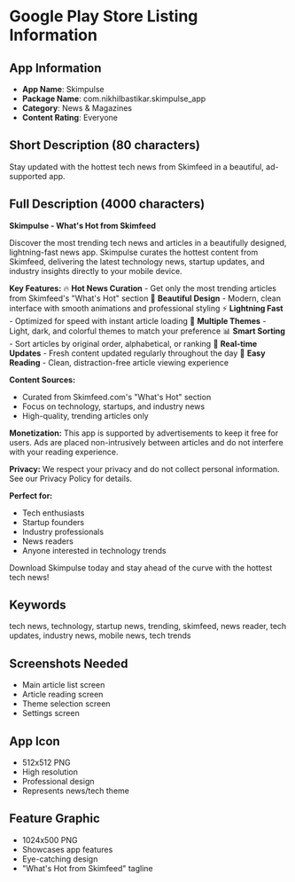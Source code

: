 # Google Play Store Listing Information

## App Information
- **App Name**: Skimpulse
- **Package Name**: com.nikhilbastikar.skimpulse_app
- **Category**: News & Magazines
- **Content Rating**: Everyone

## Short Description (80 characters)
Stay updated with the hottest tech news from Skimfeed in a beautiful, ad-supported app.

## Full Description (4000 characters)
**Skimpulse - What's Hot from Skimfeed**

Discover the most trending tech news and articles in a beautifully designed, lightning-fast news app. Skimpulse curates the hottest content from Skimfeed, delivering the latest technology news, startup updates, and industry insights directly to your mobile device.

**Key Features:**
🔥 **Hot News Curation** - Get only the most trending articles from Skimfeed's "What's Hot" section
📱 **Beautiful Design** - Modern, clean interface with smooth animations and professional styling
⚡ **Lightning Fast** - Optimized for speed with instant article loading
🎨 **Multiple Themes** - Light, dark, and colorful themes to match your preference
📊 **Smart Sorting** - Sort articles by original order, alphabetical, or ranking
🔄 **Real-time Updates** - Fresh content updated regularly throughout the day
📖 **Easy Reading** - Clean, distraction-free article viewing experience

**Content Sources:**
- Curated from Skimfeed.com's "What's Hot" section
- Focus on technology, startups, and industry news
- High-quality, trending articles only

**Monetization:**
This app is supported by advertisements to keep it free for users. Ads are placed non-intrusively between articles and do not interfere with your reading experience.

**Privacy:**
We respect your privacy and do not collect personal information. See our Privacy Policy for details.

**Perfect for:**
- Tech enthusiasts
- Startup founders
- Industry professionals
- News readers
- Anyone interested in technology trends

Download Skimpulse today and stay ahead of the curve with the hottest tech news!

## Keywords
tech news, technology, startup news, trending, skimfeed, news reader, tech updates, industry news, mobile news, tech trends

## Screenshots Needed
- Main article list screen
- Article reading screen
- Theme selection screen
- Settings screen

## App Icon
- 512x512 PNG
- High resolution
- Professional design
- Represents news/tech theme

## Feature Graphic
- 1024x500 PNG
- Showcases app features
- Eye-catching design
- "What's Hot from Skimfeed" tagline
